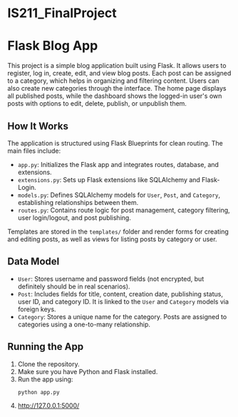 # IS211_FinalProject

# Flask Blog App

This project is a simple blog application built using Flask. It allows users to register, log in, create, edit, and view blog posts. Each post can be assigned to a category, which helps in organizing and filtering content. Users can also create new categories through the interface. The home page displays all published posts, while the dashboard shows the logged-in user's own posts with options to edit, delete, publish, or unpublish them.

## How It Works

The application is structured using Flask Blueprints for clean routing. The main files include:

- `app.py`: Initializes the Flask app and integrates routes, database, and extensions.
- `extensions.py`: Sets up Flask extensions like SQLAlchemy and Flask-Login.
- `models.py`: Defines SQLAlchemy models for `User`, `Post`, and `Category`, establishing relationships between them.
- `routes.py`: Contains route logic for post management, category filtering, user login/logout, and post publishing.

Templates are stored in the `templates/` folder and render forms for creating and editing posts, as well as views for listing posts by category or user.

## Data Model

- `User`: Stores username and password fields (not encrypted, but definitely should be in real scenarios).
- `Post`: Includes fields for title, content, creation date, publishing status, user ID, and category ID. It is linked to the `User` and `Category` models via foreign keys.
- `Category`: Stores a unique name for the category. Posts are assigned to categories using a one-to-many relationship.

## Running the App

1. Clone the repository.
2. Make sure you have Python and Flask installed.
3. Run the app using:
   ```bash
   python app.py
4. http://127.0.0.1:5000/
